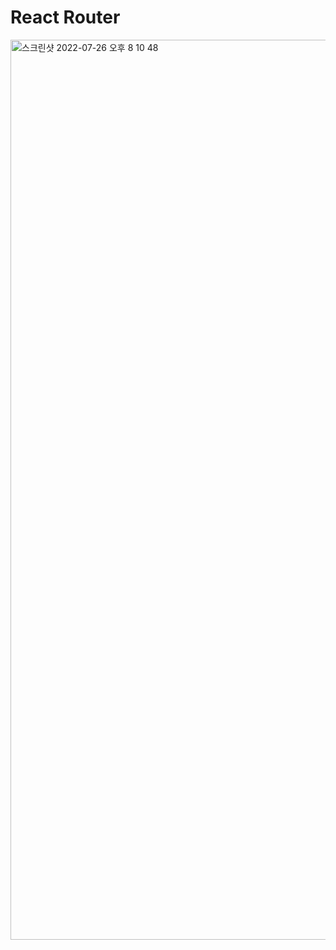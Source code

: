 # React Router

<img width="1440" alt="스크린샷 2022-07-26 오후 8 10 48" src="https://user-images.githubusercontent.com/12531340/180992889-2d27f741-0fe1-4a87-9584-8a1c9221672c.png">
